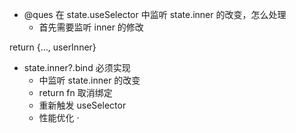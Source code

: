 - @ques 在 state.useSelector 中监听 state.inner 的改变，怎么处理
  - 首先需要监听 inner 的修改

return {..., userInner}

- state.inner?.bind 必须实现
  - 中监听 state.inner 的改变
  - return fn 取消绑定
  - 重新触发 useSelector
  - 性能优化
    ·
